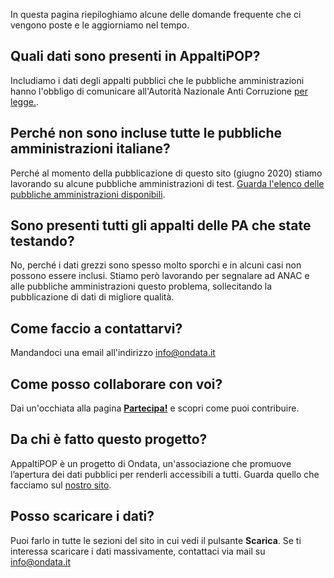 In questa pagina riepiloghiamo alcune delle domande frequente che ci vengono poste e le aggiorniamo nel tempo.


## Quali dati sono presenti in AppaltiPOP?
Includiamo i dati degli appalti pubblici che le pubbliche amministrazioni hanno l'obbligo di comunicare all'Autorità Nazionale Anti Corruzione [per legge.](http://www.anticorruzione.it/portal/public/classic/Attivitadocumentazione/ContrattiPubblici/Normativa).

## Perché non sono incluse tutte le pubbliche amministrazioni italiane?
Perché al momento della pubblicazione di questo sito (giugno 2020) stiamo lavorando su alcune pubbliche amministrazioni di test. [Guarda l'elenco delle pubbliche amministrazioni disponibili](./buyers).

## Sono presenti tutti gli appalti delle PA che state testando?
No, perché i dati grezzi sono spesso molto sporchi e in alcuni casi non possono essere inclusi. Stiamo però lavorando per segnalare ad ANAC e alle pubbliche amministrazioni questo problema, sollecitando la pubblicazione di dati di migliore qualità.

## Come faccio a contattarvi?
Mandandoci una email all'indirizzo info@ondata.it

## Come posso collaborare con voi?
Dai un'occhiata alla pagina **[Partecipa!](./get-involved)** e scopri come puoi contribuire.

## Da chi è fatto questo progetto?
AppaltiPOP è un progetto di Ondata, un'associazione che promuove l’apertura dei dati pubblici per renderli accessibili a tutti. Guarda quello che facciamo sul [nostro sito](https://www.ondata.it).

## Posso scaricare i dati?
Puoi farlo in tutte le sezioni del sito in cui vedi il pulsante **Scarica**. Se ti interessa scaricare i dati massivamente, contattaci via mail su info@ondata.it

